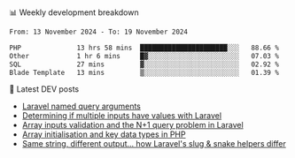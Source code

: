 📊 Weekly development breakdown
<!--START_SECTION:waka-->

```txt
From: 13 November 2024 - To: 19 November 2024

PHP              13 hrs 58 mins  ██████████████████████░░░   88.66 %
Other            1 hr 6 mins     █▓░░░░░░░░░░░░░░░░░░░░░░░   07.03 %
SQL              27 mins         ▓░░░░░░░░░░░░░░░░░░░░░░░░   02.92 %
Blade Template   13 mins         ▒░░░░░░░░░░░░░░░░░░░░░░░░   01.39 %
```

<!--END_SECTION:waka-->

📕 Latest DEV posts
<!-- BLOG-POST-LIST:START -->
- [Laravel named query arguments](https://dev.to/michaelvickersuk/laravel-named-query-arguments-28kd)
- [Determining if multiple inputs have values with Laravel](https://dev.to/michaelvickersuk/determining-if-multiple-inputs-have-values-with-laravel-km6)
- [Array inputs validation and the N+1 query problem in Laravel](https://dev.to/michaelvickersuk/array-inputs-validation-and-the-n1-query-problem-in-laravel-2agb)
- [Array initialisation and key data types in PHP](https://dev.to/michaelvickersuk/array-initialisation-and-key-data-types-in-php-1e5b)
- [Same string, different output... how Laravel&#39;s slug &amp; snake helpers differ](https://dev.to/michaelvickersuk/same-string-different-output-how-laravels-slug-snake-helpers-differ-1ccj)
<!-- BLOG-POST-LIST:END -->
